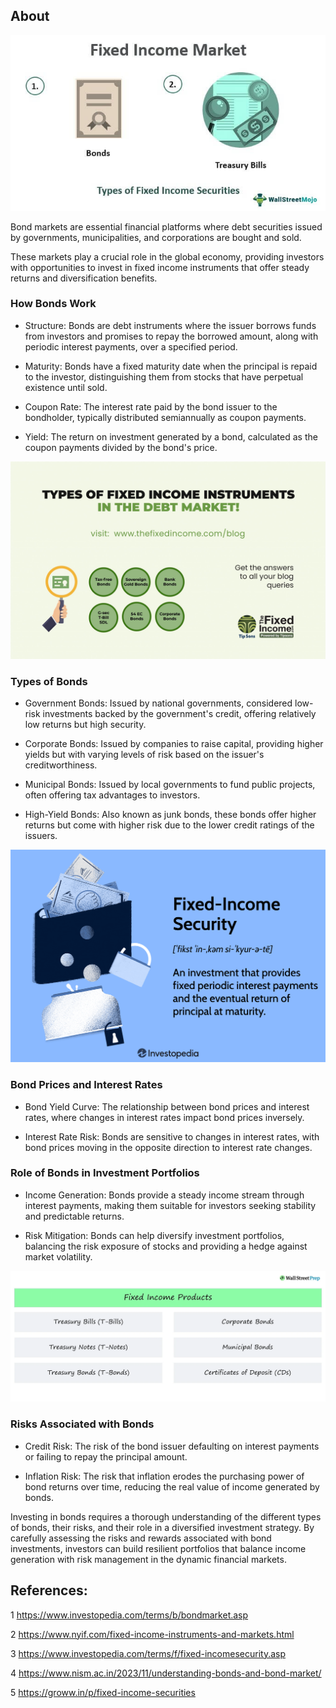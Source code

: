 ## About

![images](6.jpg)

Bond markets are essential financial platforms where debt securities issued by governments, municipalities, and corporations are bought and sold. 

These markets play a crucial role in the global economy, providing investors with opportunities to invest in fixed income instruments that offer steady returns and diversification benefits.

### How Bonds Work

- Structure: Bonds are debt instruments where the issuer borrows funds from investors and promises to repay the borrowed amount, along with periodic interest payments, over a specified period.

- Maturity: Bonds have a fixed maturity date when the principal is repaid to the investor, distinguishing them from stocks that have perpetual existence until sold.

- Coupon Rate: The interest rate paid by the bond issuer to the bondholder, typically distributed semiannually as coupon payments.

- Yield: The return on investment generated by a bond, calculated as the coupon payments divided by the bond's price.

![images](1.jpg)

### Types of Bonds

- Government Bonds: Issued by national governments, considered low-risk investments backed by the government's credit, offering relatively low returns but high security.

- Corporate Bonds: Issued by companies to raise capital, providing higher yields but with varying levels of risk based on the issuer's creditworthiness.

- Municipal Bonds: Issued by local governments to fund public projects, often offering tax advantages to investors.

- High-Yield Bonds: Also known as junk bonds, these bonds offer higher returns but come with higher risk due to the lower credit ratings of the issuers.

![images](2.png)

### Bond Prices and Interest Rates

- Bond Yield Curve: The relationship between bond prices and interest rates, where changes in interest rates impact bond prices inversely.

- Interest Rate Risk: Bonds are sensitive to changes in interest rates, with bond prices moving in the opposite direction to interest rate changes.

### Role of Bonds in Investment Portfolios

- Income Generation: Bonds provide a steady income stream through interest payments, making them suitable for investors seeking stability and predictable returns.

- Risk Mitigation: Bonds can help diversify investment portfolios, balancing the risk exposure of stocks and providing a hedge against market volatility.

![images](3.webp)

### Risks Associated with Bonds

- Credit Risk: The risk of the bond issuer defaulting on interest payments or failing to repay the principal amount.

- Inflation Risk: The risk that inflation erodes the purchasing power of bond returns over time, reducing the real value of income generated by bonds.

Investing in bonds requires a thorough understanding of the different types of bonds, their risks, and their role in a diversified investment strategy. By carefully assessing the risks and rewards associated with bond investments, investors can build resilient portfolios that balance income generation with risk management in the dynamic financial markets.

## References:

1 https://www.investopedia.com/terms/b/bondmarket.asp

2 https://www.nyif.com/fixed-income-instruments-and-markets.html

3 https://www.investopedia.com/terms/f/fixed-incomesecurity.asp

4 https://www.nism.ac.in/2023/11/understanding-bonds-and-bond-market/

5 https://groww.in/p/fixed-income-securities